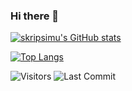 ### Hi there 👋


<!--
**skripsimu/skripsimu** is a ✨ _special_ ✨ repository because its `README.md` (this file) appears on your GitHub profile.

Here are some ideas to get you started:

- 🔭 I’m currently working on ...
- 🌱 I’m currently learning ...
- 👯 I’m looking to collaborate on ...
- 🤔 I’m looking for help with ...
- 💬 Ask me about ...
- 📫 How to reach me: ...
- 😄 Pronouns: ...
- ⚡ Fun fact: ...
-->
[![skripsimu's GitHub stats](https://github-readme-stats.vercel.app/api?username=skripsimu&theme=graywhite&show_icons=true)](https://github-readme-stats.vercel.app/api?username=skripsimu&theme=light&show_icons=true)

[![Top Langs](https://github-readme-stats.vercel.app/api/top-langs/?username=skripsimu&layout=compact&theme=graywhite)](https://github-readme-stats.vercel.app/api/top-langs/?username=skripsimu&layout=compact)



<img alt="Visitors" src="https://komarev.com/ghpvc/?username=skripsimu&style=flat&labelColor=black&logo=github&label=PROFILE+VIEWS&color=0e75b6"/>
<img alt="Last Commit" src="https://img.shields.io/github/last-commit/skripsimu/mohit01-beep?logo=markdown&label=LAST+UPDATE&color=0e75b6&style=flat">
